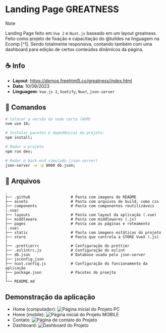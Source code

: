 # Landing Page GREATNESS

> [!NOTE]
> Landing Page feito em `Vue 2` e `Nuxt.js` baseado em um layout greatness. Feito como projeto de fixação e capacitação do @tuildes na linguagem na Ecomp [^1]. Sendo totalmente responsiva, contando também com uma dashboard para edição de certos conteúdos dinâmicos da página.

## ☕ Info

- **Layout**: https://demos.freehtml5.co/greatness/index.html
- **Data**: 10/09/2023
- **Linguagem**: `Vue.js 2`, `Vuetify`, `Nuxt`, `json-server`

## 🐛 Comandos

  ```bash
  # Colocar a versão do node certa (NVM)
  nvm use 16;

  # Instalar pacotes e depedências do projeto:
  npm install;

  # Rodar o projeto
  npm run dev;

  # Rodar o back-end simulado (json-server)
  json-server -w -p 8000 db.json;
  ```

## 🚀 Arquivos

    .
    ├── .github                  # Pasta com imagens do README
    ├── assets                   # Pasta com arquivos de build, como css
    ├── components               # Pasta com componentes reutilizáveis (.vue)
    ├── layouts                  # Pasta com layout da aplicação (.vue)
    ├── middleware               # Pasta com middlewares (.js)
    ├── pages                    # Pasta com as páginas e roteamento (.vue)
    ├── static                   # Pasta com imagens estáticas do projeto
    ├── store                    # Pasta que controla a STORE VueX (.js)
    |
    ├── .prettierrc              # Configuração do prettier
    ├── .eslintrc,js             # Configuração do eslint
    ├── db.json                  # Database usada pelo json-server
    ├── jsconfig.json            
    ├── nuxt.config.js           # Configuração do funcionamento da aplicação
    ├── package.json             # Pacotes do proejto
    |
    └── README.md     

## Demonstração da aplicação

- Home (computador):
  ![Página inicial do Projeto PC](.github/home-pc.png)
- Home (mobile):
  ![Página inicial do Projeto MOBILE](.github/home-mobile.png)
- Contato:
  ![Página de contato do Projeto](.github/contato.png)
- Dashboard:
  ![Dashboard do Projeto](.github/dashboard.png)
